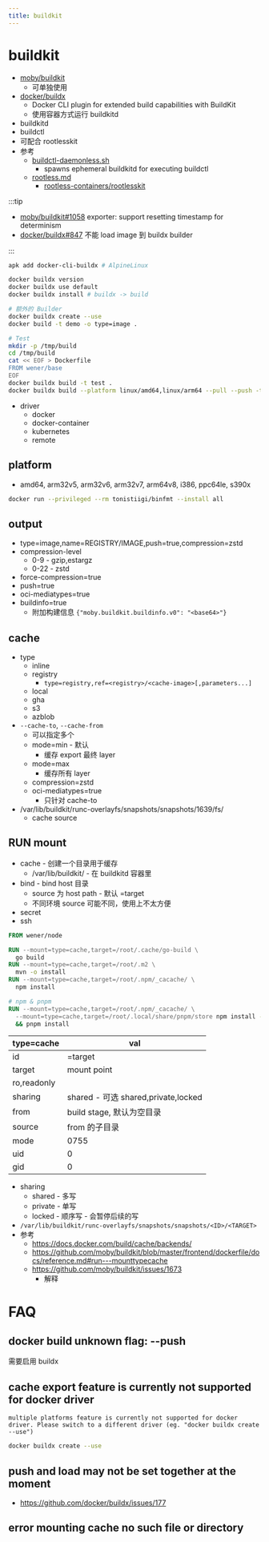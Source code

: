 ```yaml
---
title: buildkit
---
```


# buildkit

- [moby/buildkit](https://github.com/moby/buildkit)
  - 可单独使用
- [docker/buildx](https://github.com/docker/buildx)
  - Docker CLI plugin for extended build capabilities with BuildKit
  - 使用容器方式运行 buildkitd
- buildkitd
- buildctl
- 可配合 rootlesskit
- 参考
  - [buildctl-daemonless.sh](https://github.com/moby/buildkit/blob/master/examples/buildctl-daemonless/buildctl-daemonless.sh)
    - spawns ephemeral buildkitd for executing buildctl
  - [rootless.md](https://github.com/moby/buildkit/blob/master/docs/rootless.md)
    - [rootless-containers/rootlesskit](https://github.com/rootless-containers/rootlesskit)

:::tip

- [moby/buildkit#1058](https://github.com/moby/buildkit/issues/1058)
  exporter: support resetting timestamp for determinism
- [docker/buildx#847](https://github.com/docker/buildx/issues/847)
  不能 load image 到 buildx builder

:::

```bash
apk add docker-cli-buildx # AlpineLinux

docker buildx version
docker buildx use default
docker buildx install # buildx -> build

# 额外的 Builder
docker buildx create --use
docker build -t demo -o type=image .

# Test
mkdir -p /tmp/build
cd /tmp/build
cat << EOF > Dockerfile
FROM wener/base
EOF
docker buildx build -t test .
docker buildx build --platform linux/amd64,linux/arm64 --pull --push -t test .
```

- driver
  - docker
  - docker-container
  - kubernetes
  - remote

## platform

- amd64, arm32v5, arm32v6, arm32v7, arm64v8, i386, ppc64le, s390x

```bash
docker run --privileged --rm tonistiigi/binfmt --install all
```

## output

- type=image,name=REGISTRY/IMAGE,push=true,compression=zstd
- compression-level
  - 0-9 - gzip,estargz
  - 0-22 - zstd
- force-compression=true
- push=true
- oci-mediatypes=true
- buildinfo=true
  - 附加构建信息 `{"moby.buildkit.buildinfo.v0": "<base64>"}`

## cache

- type
  - inline
  - registry
    - `type=registry,ref=<registry>/<cache-image>[,parameters...]`
  - local
  - gha
  - s3
  - azblob
- `--cache-to`, `--cache-from`
  - 可以指定多个
  - mode=min - 默认
    - 缓存 export 最终 layer
  - mode=max
    - 缓存所有 layer
  - compression=zstd
  - oci-mediatypes=true
    - 只针对 cache-to
- /var/lib/buildkit/runc-overlayfs/snapshots/snapshots/1639/fs/
  - cache source

## RUN mount

- cache - 创建一个目录用于缓存
  - /var/lib/buildkit/ - 在 buildkitd 容器里
- bind - bind host 目录
  - source 为 host path - 默认 =target
  - 不同环境 source 可能不同，使用上不太方便
- secret
- ssh

```dockerfile
FROM wener/node

RUN --mount=type=cache,target=/root/.cache/go-build \
  go build
RUN --mount=type=cache,target=/root/.m2 \
  mvn -o install
RUN --mount=type=cache,target=/root/.npm/_cacache/ \
  npm install

# npm & pnpm
RUN --mount=type=cache,target=/root/.npm/_cacache/ \
  --mount=type=cache,target=/root/.local/share/pnpm/store npm install -g pnpm \
  && pnpm install
```

| type=cache  | val                                 |
| ----------- | ----------------------------------- |
| id          | =target                             |
| target      | mount point                         |
| ro,readonly |
| sharing     | shared - 可选 shared,private,locked |
| from        | build stage, 默认为空目录           |
| source      | from 的子目录                       |
| mode        | 0755                                |
| uid         | 0                                   |
| gid         | 0                                   |

- sharing
  - shared - 多写
  - private - 单写
  - locked - 顺序写 - 会暂停后续的写
- `/var/lib/buildkit/runc-overlayfs/snapshots/snapshots/<ID>/<TARGET>`
- 参考
  - https://docs.docker.com/build/cache/backends/
  - https://github.com/moby/buildkit/blob/master/frontend/dockerfile/docs/reference.md#run---mounttypecache
  - https://github.com/moby/buildkit/issues/1673
    - 解释

# FAQ

## docker build unknown flag: --push

需要启用 buildx

## cache export feature is currently not supported for docker driver

```
multiple platforms feature is currently not supported for docker driver. Please switch to a different driver (eg. "docker buildx create --use")
```

```bash
docker buildx create --use
```

## push and load may not be set together at the moment

- https://github.com/docker/buildx/issues/177

## error mounting cache no such file or directory
